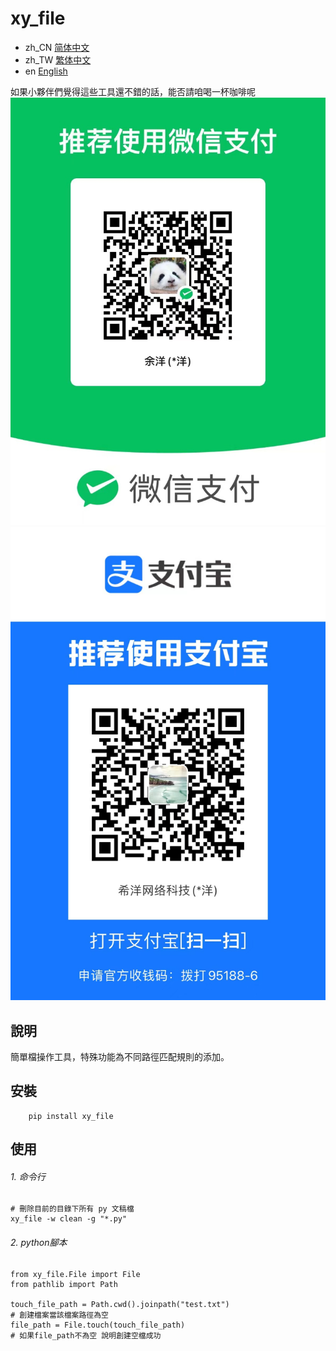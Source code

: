 # xy_file

- zh_CN [简体中文](readme/README_zh_CN.md)
- zh_TW [繁体中文](readme/README_zh_TW.md)
- en [English](readme/README_en.md)

如果小夥伴們覺得這些工具還不錯的話，能否請咱喝一杯咖啡呢
![微信](readme/WeChat.jpg)
![支付寶](readme/Alipay.jpg)

## 說明
簡單檔操作工具，特殊功能為不同路徑匹配規則的添加。


## 安裝

```
    pip install xy_file
```

## 使用

###### 1. 命令行
```
# 刪除目前的目錄下所有 py 文稿檔
xy_file -w clean -g "*.py"

```

###### 2. python腳本

```
from xy_file.File import File
from pathlib import Path

touch_file_path = Path.cwd().joinpath("test.txt")
# 創建檔案當該檔案路徑為空
file_path = File.touch(touch_file_path)
# 如果file_path不為空 說明創建空檔成功
```